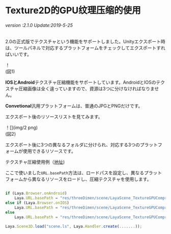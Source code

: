 # Texture2D的GPU纹理压缩的使用

###### *version :2.1.0   Update:2019-5-25*

2.0の正式版でテクスチャという機能をサポートしました。Unityエクスポート時は、ツールパネルで対応するプラットフォームをチェックしてエクスポートすればいいです。

！[](img/1.png)<br/>(図1)

**IOSとAndroid**テクスチャ圧縮機能をサポートしています。AndroidとIOSのテクスチャ圧縮画像は全く違っていますので、資源は3つに分けなければなりません。

**Convetional**汎用プラットフォームは、普通のJPGとPNGだけです。

エクスポート後のリソースリストを見てみます。

！[](img/2 png)<br/>(図2)

エクスポート後に3つの異なるフォルダに分けられ、対応する3つのプラットフォームが使用できるリソースです。

テクスチャ圧縮使用例（[地址](https://layaair.ldc.layabox.com/demo2/?language=ch&category=3d&group=Texture&name=TextureGPUCompression))

ここで使いました`URL.basePath`方法は、ロードパスを設定し、異なるプラットフォームから異なるリソースをロードし、圧縮テクスチャを使用します。


```typescript

if (Laya.Browser.onAndroid)
    Laya.URL.basePath = "res/threeDimen/scene/LayaScene_TextureGPUCompression/Android/";
else if (Laya.Browser.onIOS)
    Laya.URL.basePath = "res/threeDimen/scene/LayaScene_TextureGPUCompression/IOS/";
else
    Laya.URL.basePath = "res/threeDimen/scene/LayaScene_TextureGPUCompression/Conventional/";

Laya.Scene3D.load("scene.ls", Laya.Handler.create(.......));
```


